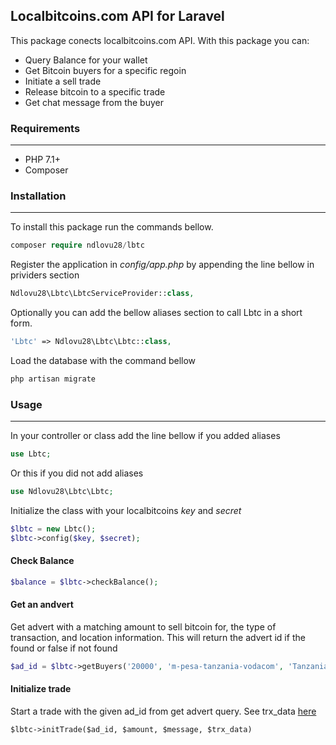 ## Localbitcoins.com API for Laravel

This package conects localbitcoins.com API. With this package you can:
 - Query Balance for your wallet
 - Get Bitcoin buyers for a specific regoin
 - Initiate a sell trade
 - Release bitcoin to a specific trade
 - Get chat message from the buyer 

### Requirements

---

 - PHP 7.1+
 - Composer

### Installation

---

To install this package run the commands bellow.

```php
composer require ndlovu28/lbtc
```

Register the application in *config/app.php* by appending the line bellow in prividers section
```php
Ndlovu28\Lbtc\LbtcServiceProvider::class,
```

Optionally you can add the bellow aliases section to call Lbtc in a short form.
```php
'Lbtc' => Ndlovu28\Lbtc\Lbtc::class,
``` 

Load the database with the command bellow
```php
php artisan migrate
```

### Usage

---

In your controller or class add the line bellow if you added aliases
```php
use Lbtc;
```
Or this if you did not add aliases
```php
use Ndlovu28\Lbtc\Lbtc;
```

Initialize the class with your localbitcoins *key* and *secret*
```php
$lbtc = new Lbtc();
$lbtc->config($key, $secret);
```

#### Check Balance
```php
$balance = $lbtc->checkBalance();
```

#### Get an andvert
Get advert with a matching amount to sell bitcoin for, the type of transaction, and location information. This will return the advert id if the found or false if not found
```php
$ad_id = $lbtc->getBuyers('20000', 'm-pesa-tanzania-vodacom', 'Tanzania', 'TZ');
```
#### Initialize trade
Start a trade with the given ad_id from get advert query. See trx_data [here](https://localbitcoins.com/api-docs/online-buy-fields/)
```
$lbtc->initTrade($ad_id, $amount, $message, $trx_data)
```

